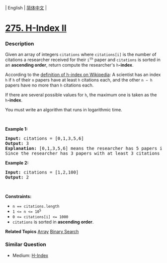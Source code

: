 | English | [简体中文](README.md) |

# [275. H-Index II](https://leetcode-cn.com/problems/h-index-ii)
 ### Description
<p>Given an array of integers <code>citations</code> where <code>citations[i]</code> is the number of citations a researcher received for their <code>i<sup>th</sup></code> paper and <code>citations</code>&nbsp;is sorted in an <strong>ascending order</strong>, return compute the researcher&#39;s <code>h</code><strong>-index</strong>.</p>

<p>According to the <a href="https://en.wikipedia.org/wiki/H-index" target="_blank">definition of h-index on Wikipedia</a>: A scientist has an index <code>h</code> if <code>h</code> of their <code>n</code> papers have at least <code>h</code> citations each, and the other <code>n &minus; h</code> papers have no more than <code>h</code> citations each.</p>

<p>If there are several possible values for <code>h</code>, the maximum one is taken as the <code>h</code><strong>-index</strong>.</p>

<p>You must write an algorithm that runs in logarithmic time.</p>

<p>&nbsp;</p>
<p><strong>Example 1:</strong></p>

<pre>
<strong>Input:</strong> citations = [0,1,3,5,6]
<strong>Output:</strong> 3
<strong>Explanation:</strong> [0,1,3,5,6] means the researcher has 5 papers in total and each of them had received 0, 1, 3, 5, 6 citations respectively.
Since the researcher has 3 papers with at least 3 citations each and the remaining two with no more than 3 citations each, their h-index is 3.
</pre>

<p><strong>Example 2:</strong></p>

<pre>
<strong>Input:</strong> citations = [1,2,100]
<strong>Output:</strong> 2
</pre>

<p>&nbsp;</p>
<p><strong>Constraints:</strong></p>

<ul>
	<li><code>n == citations.length</code></li>
	<li><code>1 &lt;= n &lt;= 10<sup>5</sup></code></li>
	<li><code>0 &lt;= citations[i] &lt;= 1000</code></li>
	<li><code>citations</code> is sorted in <strong>ascending order</strong>.</li>
</ul>

**Related Topics**  [Array](https://leetcode-cn.com/tag/array) [Binary Search](https://leetcode-cn.com/tag/binary-search) 

### Similar Question
 - Medium:	[H-Index](https://leetcode-cn.com/problems/h-index) 
